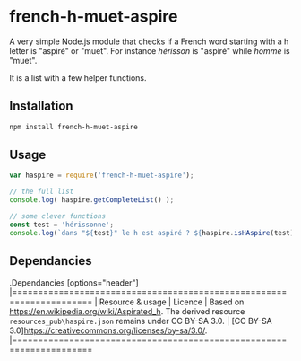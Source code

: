 # french-h-muet-aspire

A very simple Node.js module that checks if a French word starting with a h letter is "aspiré" or "muet". For instance _hérisson_ is "aspiré" while _homme_ is "muet".

It is a list with a few helper functions.

## Installation 
```sh
npm install french-h-muet-aspire
```

## Usage

```javascript
var haspire = require('french-h-muet-aspire');

// the full list
console.log( haspire.getCompleteList() );

// some clever functions
const test = 'hérissonne';
console.log(`dans "${test}" le h est aspiré ? ${haspire.isHAspire(test)}`);
```

## Dependancies

.Dependancies
[options="header"]
|=====================================================================
| Resource & usage | Licence
| Based on https://en.wikipedia.org/wiki/Aspirated_h. The derived resource `resources_pub\haspire.json` remains under CC BY-SA 3.0. | [CC BY-SA 3.0]https://creativecommons.org/licenses/by-sa/3.0/.
|=====================================================================



